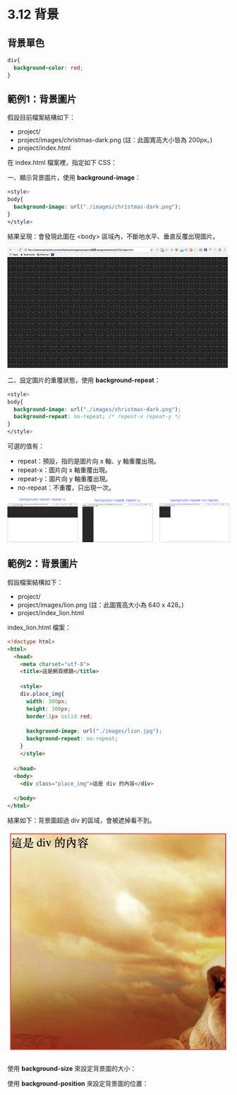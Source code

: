 # 3.12 背景

## 背景單色

```css
div{
  background-color: red;
}
```

## 範例1：背景圖片

假設目前檔案結構如下：

* project/
* project/images/christmas-dark.png  \(註：此圖寬高大小皆為 200px。\)
* project/index.html

在 index.html 檔案裡，指定如下 CSS：

一、顯示背景圖片，使用 **background-image**：

```css
<style>
body{
  background-image: url("./images/christmas-dark.png");
}
</style>
```

結果呈現：會發現此圖在 &lt;body&gt; 區域內，不斷地水平、垂直反覆出現圖片。

![](/assets/bg_image.png)

二、設定圖片的重覆狀態，使用 **background-repeat**：

```css
<style>
body{
  background-image: url("./images/christmas-dark.png");
  background-repeat: no-repeat; /* repeat-x repeat-y */
}
</style>
```

可選的值有：

* repeat：預設，指的是圖片向 x 軸、y 軸重覆出現。
* repeat-x：圖片向 x 軸重覆出現。
* repeat-y：圖片向 y 軸重覆出現。
* no-repeat：不重覆，只出現一次。

![](/assets/背景重覆.png)

## 範例2：背景圖片

假設檔案結構如下：

* project/
* project/images/lion.png  \(註：此圖寬高大小為 640 x 428。\)
* project/index\_lion.html

index\_lion.html 檔案：

```html
<!doctype html>
<html>
  <head>
    <meta charset="utf-8">
    <title>這是網頁標題</title>

    <style>
    div.place_img{
      width: 300px;
      height: 300px;
      border:1px solid red;

      background-image: url("./images/lion.jpg");
      background-repeat: no-repeat;
    }
    </style>

  </head>
  <body>
    <div class="place_img">這是 div 的內容</div>

  </body>
</html>
```

結果如下：背景圖超過 div 的區域，會被遮掉看不到。

![](/assets/background1.png)

使用 **background-size** 來設定背景圖的大小：

使用 **background-position** 來設定背景圖的位置：

